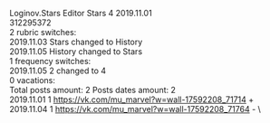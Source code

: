 Loginov.Stars	Editor Stars 4 2019.11.01\
312295372\
2 rubric switches:\
2019.11.03 Stars changed to History \
2019.11.05 History changed to Stars \
1 frequency switches:\
2019.11.05 2 changed to 4 \
0 vacations:\
Total posts amount: 2	Posts dates amount: 2\
2019.11.01 1 https://vk.com/mu_marvel?w=wall-17592208_71714 + \
2019.11.04 1 https://vk.com/mu_marvel?w=wall-17592208_71764 - \
